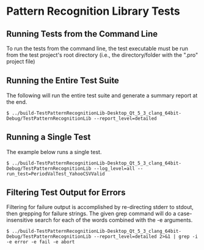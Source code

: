 
# Pattern Recognition Library Tests

## Running Tests from the Command Line

To run the tests from the command line, the test executable must be run from the test project's root directory (i.e., the directory/folder with the ".pro" project file)

## Running the Entire Test Suite

The following will run the entire test suite and generate a summary report at the end.

	$ ../build-TestPatternRecognitionLib-Desktop_Qt_5_3_clang_64bit-Debug/TestPatternRecognitionLib --report_level=detailed

## Running a Single Test

The example below runs a single test.

    $ ../build-TestPatternRecognitionLib-Desktop_Qt_5_3_clang_64bit-Debug/TestPatternRecognitionLib --log_level=all --run_test=PeriodValTest_YahooCSVValid

## Filtering Test Output for Errors

Filtering for failure output is accomplished by re-directing stderr to stdout, then grepping for failure strings. The given grep command will do a case-insensitive search for each of the words combined with the -e arguments.

    $ ../build-TestPatternRecognitionLib-Desktop_Qt_5_3_clang_64bit-Debug/TestPatternRecognitionLib --report_level=detailed 2>&1 | grep -i -e error -e fail -e abort
